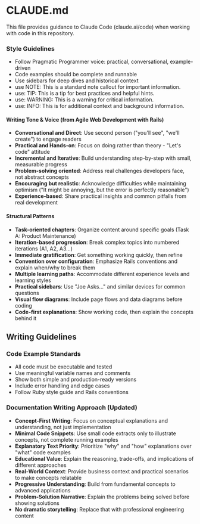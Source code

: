 # CLAUDE.md

This file provides guidance to Claude Code (claude.ai/code) when working with code in this repository.


### Style Guidelines
- Follow Pragmatic Programmer voice: practical, conversational, example-driven
- Code examples should be complete and runnable
- Use sidebars for deep dives and historical context
- use NOTE: This is a standard note callout for important information.
- use: TIP: This is a tip for best practices and helpful hints.
- use: WARNING: This is a warning for critical information.
- use: INFO: This is for additional context and background information.

#### Writing Tone & Voice (from Agile Web Development with Rails)
- **Conversational and Direct**: Use second person ("you'll see", "we'll create") to engage readers
- **Practical and Hands-on**: Focus on doing rather than theory - "Let's code" attitude
- **Incremental and Iterative**: Build understanding step-by-step with small, measurable progress
- **Problem-solving oriented**: Address real challenges developers face, not abstract concepts
- **Encouraging but realistic**: Acknowledge difficulties while maintaining optimism ("It might be annoying, but the error is perfectly reasonable")
- **Experience-based**: Share practical insights and common pitfalls from real development

#### Structural Patterns
- **Task-oriented chapters**: Organize content around specific goals (Task A: Product Maintenance)
- **Iteration-based progression**: Break complex topics into numbered iterations (A1, A2, A3...)
- **Immediate gratification**: Get something working quickly, then refine
- **Convention over configuration**: Emphasize Rails conventions and explain when/why to break them
- **Multiple learning paths**: Accommodate different experience levels and learning styles
- **Practical sidebars**: Use "Joe Asks..." and similar devices for common questions
- **Visual flow diagrams**: Include page flows and data diagrams before coding
- **Code-first explanations**: Show working code, then explain the concepts behind it

## Writing Guidelines

### Code Example Standards
- All code must be executable and tested
- Use meaningful variable names and comments
- Show both simple and production-ready versions
- Include error handling and edge cases
- Follow Ruby style guide and Rails conventions

### Documentation Writing Approach (Updated)
- **Concept-First Writing**: Focus on conceptual explanations and understanding, not just implementation
- **Minimal Code Snippets**: Use small code extracts only to illustrate concepts, not complete running examples
- **Explanatory Text Priority**: Prioritize "why" and "how" explanations over "what" code examples
- **Educational Value**: Explain the reasoning, trade-offs, and implications of different approaches
- **Real-World Context**: Provide business context and practical scenarios to make concepts relatable
- **Progressive Understanding**: Build from fundamental concepts to advanced applications
- **Problem-Solution Narrative**: Explain the problems being solved before showing solutions
- **No dramatic storytelling**:  Replace that with professional engineering content
